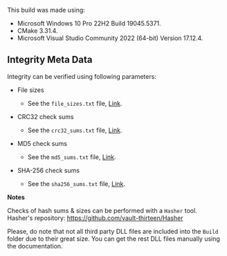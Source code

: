 This build was made using:

* Microsoft Windows 10 Pro 22H2 Build 19045.5371.
* CMake 3.31.4.
* Microsoft Visual Studio Community 2022 (64-bit) Version 17.12.4.

## Integrity Meta Data

Integrity can be verified using following parameters:
* File sizes
    * See the `file_sizes.txt` file, [Link](./file_sizes.txt).


* CRC32 check sums
    * See the `crc32_sums.txt` file, [Link](./crc32_sums.txt).


* MD5 check sums
  * See the `md5_sums.txt` file, [Link](./md5_sums.txt).


* SHA-256 check sums
    * See the `sha256_sums.txt` file, [Link](./sha256_sums.txt).

**Notes**

Checks of hash sums & sizes can be performed with a `Hasher` tool.  
Hasher's repository: https://github.com/vault-thirteen/Hasher

Please, do note that not all third party DLL files are included into the 
`Build` folder due to their great size. You can get the rest DLL files manually 
using the documentation.
